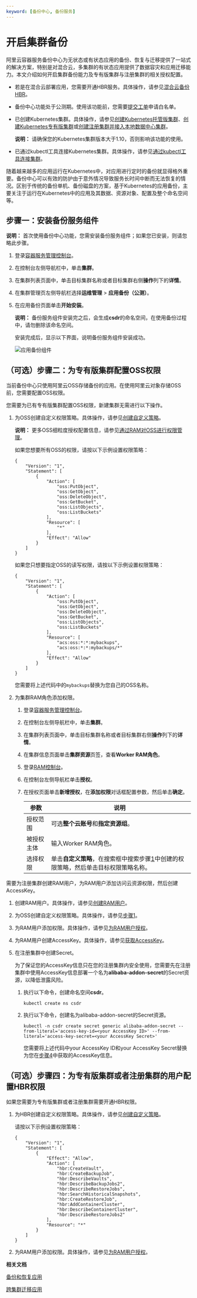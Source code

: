 ```yaml
---
keyword: [备份中心, 备份服务]
---
```


# 开启集群备份

阿里云容器服务备份中心为无状态或有状态应用的备份、恢复与迁移提供了一站式的解决方案，特别是对混合云，多集群的有状态应用提供了数据容灾和应用迁移能力。本文介绍如何开启集群备份能力及专有版集群与注册集群的相关授权配置。

-   若是在混合云部署应用，您需要开通HBR服务。具体操作，请参见[混合云备份HBR](https://www.aliyun.com/product/hbr)。
-   备份中心功能处于公测期。使用该功能前，您需要[提交工单](https://workorder-intl.console.aliyun.com/console.htm)申请白名单。
-   已创建Kubernetes集群。具体操作，请参见[创建Kubernetes托管版集群](/intl.zh-CN/Kubernetes集群用户指南/集群/创建集群/创建Kubernetes托管版集群.md)、[创建Kubernetes专有版集群](/intl.zh-CN/Kubernetes集群用户指南/集群/创建集群/创建Kubernetes专有版集群.md)或[创建注册集群并接入本地数据中心集群](/intl.zh-CN/Kubernetes集群用户指南/多云混合云/注册集群管理/创建注册集群并接入本地数据中心集群.md)。

    **说明：** 请确保您的Kubernetes集群版本大于1.10，否则影响该功能的使用。

-   已通过kubectl工具连接Kubernetes集群。具体操作，请参见[通过kubectl工具连接集群](/intl.zh-CN/Kubernetes集群用户指南/集群/连接集群/通过kubectl工具连接集群.md)。

随着越来越多的应用运行在Kubernetes中，对应用进行定时的备份就显得格外重要。备份中心可以有效的防护由于意外情况导致服务长时间中断而无法恢复的情况。区别于传统的备份单机、备份磁盘的方案，基于Kubernetes的应用备份，主要关注于运行在Kubernetes中的应用及其数据、资源对象、配置及整个命名空间等。

## 步骤一：安装备份服务组件

**说明：** 首次使用备份中心功能，您需安装备份服务组件；如果您已安装，则请忽略此步骤。

1.  登录[容器服务管理控制台](https://cs.console.aliyun.com)。

2.  在控制台左侧导航栏中，单击**集群**。

3.  在集群列表页面中，单击目标集群名称或者目标集群右侧**操作**列下的**详情**。

4.  在集群管理页左侧导航栏选择**运维管理** \> **应用备份（公测）**。

5.  在应用备份页面单击**开始安装**。

    **说明：** 备份服务组件安装完之后，会生成**csdr**的命名空间，在使用备份过程中，请勿删除该命名空间。

    安装完成后，显示以下界面，说明备份服务组件安装成功。

    ![应用备份组件](https://help-static-aliyun-doc.aliyuncs.com/assets/img/zh-CN/0182711361/p214169.png)


## （可选）步骤二：为专有版集群配置OSS权限

当前备份中心只使用阿里云OSS存储备份的应用。在使用阿里云对象存储OSS前，您需要配置OSS权限。

您需要为已有专有版集群配置OSS权限，新建集群无需进行以下操作。

1.  为OSS创建自定义权限策略。具体操作，请参见[创建自定义策略](/intl.zh-CN/权限策略管理/自定义策略/创建自定义策略.md)。

    **说明：** 更多OSS细粒度授权配置信息，请参见[通过RAM对OSS进行权限管理](/intl.zh-CN/教程/通过RAM对OSS进行权限管理.md)。

    如果您想要所有OSS的权限，请按以下示例设置权限策略：

    ```
    {
        "Version": "1",
        "Statement": [
            {
                "Action": [
                    "oss:PutObject",
                    "oss:GetObject",
                    "oss:DeleteObject",
                    "oss:GetBucket",
                    "oss:ListObjects",
                    "oss:ListBuckets"
                ],
                "Resource": [
                    "*"
                ],
                "Effect": "Allow"
            }
        ]
    }
    ```

    如果您只想要指定OSS的读写权限，请按以下示例设置权限策略：

    ```
    {
        "Version": "1",
        "Statement": [
            {
                "Action": [
                    "oss:PutObject",
                    "oss:GetObject",
                    "oss:DeleteObject",
                    "oss:GetBucket",
                    "oss:ListObjects",
                    "oss:ListBuckets"
                ],
                "Resource": [
                    "acs:oss:*:*:mybackups",
                    "acs:oss:*:*:mybackups/*"
                ],
                "Effect": "Allow"
            }
        ]
    }
    ```

    您需要将上述代码中的`mybackups`替换为您自己的OSS名称。

2.  为集群RAM角色添加权限。

    1.  登录[容器服务管理控制台](https://cs.console.aliyun.com)。

    2.  在控制台左侧导航栏中，单击**集群**。

    3.  在集群列表页面中，单击目标集群名称或者目标集群右侧**操作**列下的**详情**。

    4.  在集群信息页面单击**集群资源**页签，查看**Worker RAM角色**。

    5.  登录[RAM控制台](https://ram.console.aliyun.com/)。

    6.  在控制台左侧导航栏单击**授权**。

    7.  在授权页面单击**新增授权**，在**添加权限**对话框配置参数，然后单击**确定**。

        |参数|说明|
        |--|--|
        |授权范围|可选**整个云账号**和**指定资源组**。|
        |被授权主体|输入Worker RAM角色。|
        |选择权限|单击**自定义策略**，在搜索框中搜索步骤[1](#step_2re_95z_jqb)中创建的权限策略，然后单击目标权限策略名称。|


需要为注册集群创建RAM用户，为RAM用户添加访问云资源权限，然后创建AccessKey。

1.  创建RAM用户。具体操作，请参见[创建RAM用户](/intl.zh-CN/用户管理/基本操作/创建RAM用户.md)。

2.  为OSS创建自定义权限策略。具体操作，请参见[步骤1](#step_2re_95z_jqb)。

3.  为RAM用户添加权限。具体操作，请参见[为RAM用户授权](/intl.zh-CN/用户管理/授权管理/为RAM用户授权.md)。

4.  为RAM用户创建AccessKey。具体操作，请参见[获取AccessKey]()。

5.  在注册集群中创建Secret。

    为了保证您的AccessKey信息只在您的注册集群内安全使用，您需要先在注册集群中使用AccessKey信息部署一个名为**alibaba-addon-secret**的Secret资源，以降低泄露风险。

    1.  执行以下命令，创建命名空间**csdr**。

        ```
        kubectl create ns csdr
        ```

    2.  执行以下命令，创建名为alibaba-addon-secret的Secret资源。

        ```
        kubectl -n csdr create secret generic alibaba-addon-secret --from-literal='access-key-id=<your AccessKey ID>' --from-literal='access-key-secret=<your AccessKey Secret>'
        ```

        您需要将上述代码中your AccessKey ID和your AccessKey Secret替换为您在[步骤4](#step_zjj_ovc_n96)中获取的AccessKey信息。


## （可选）步骤四：为专有版集群或者注册集群的用户配置HBR权限

如果您需要为专有版集群或者注册集群需要开通HBR权限。

1.  为HBR创建自定义权限策略。具体操作，请参见[创建自定义策略](/intl.zh-CN/权限策略管理/自定义策略/创建自定义策略.md)。

    请按以下示例设置权限策略：

    ```
    {
        "Version": "1",
        "Statement": [
            {
                "Effect": "Allow",
                "Action": [
                    "hbr:CreateVault",
                    "hbr:CreateBackupJob",
                    "hbr:DescribeVaults",
                    "hbr:DescribeBackupJobs2",
                    "hbr:DescribeRestoreJobs",
                    "hbr:SearchHistoricalSnapshots",
                    "hbr:CreateRestoreJob",
                    "hbr:AddContainerCluster",
                    "hbr:DescribeContainerCluster",
                    "hbr:DescribeRestoreJobs2"
                ],
                "Resource": "*"
            }
        ]
    }
    ```

2.  为RAM用户添加权限。具体操作，请参见[为RAM用户授权](/intl.zh-CN/用户管理/授权管理/为RAM用户授权.md)。


**相关文档**  


[备份和恢复应用](/intl.zh-CN/Kubernetes集群用户指南/备份中心/备份和恢复应用.md)

[跨集群迁移应用](/intl.zh-CN/Kubernetes集群用户指南/备份中心/跨集群迁移应用.md)

